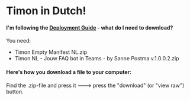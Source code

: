 # Timon in Dutch!

#### I'm following the [Deployment Guide](https://github.com/Erithano/Timon-Your-FAQ-bot-for-Microsoft-Teams/wiki/Deployment-Guide) - what do I need to download?

You need:

- Timon Empty Manifest NL.zip
- Timon NL - Jouw FAQ bot in Teams - by Sanne Postma v.1.0.0.2.zip

#### Here's how you download a file to your computer:

Find the .zip-file and press it 🡒 press the "download" (or "view raw") button.
